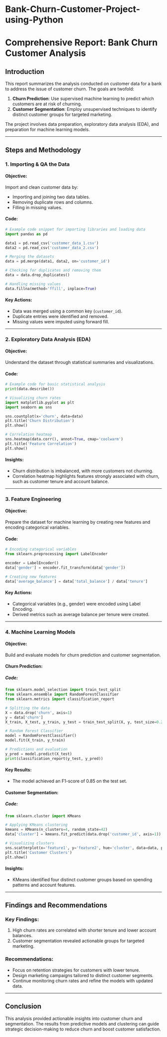 # Bank-Churn-Customer-Project-using-Python

# Comprehensive Report: Bank Churn Customer Analysis

## **Introduction**
This report summarizes the analysis conducted on customer data for a bank to address the issue of customer churn. The goals are twofold:
1. **Churn Prediction**: Use supervised machine learning to predict which customers are at risk of churning.
2. **Customer Segmentation**: Employ unsupervised techniques to identify distinct customer groups for targeted marketing.

The project involves data preparation, exploratory data analysis (EDA), and preparation for machine learning models.

---

## **Steps and Methodology**

### **1. Importing & QA the Data**
#### **Objective**:
Import and clean customer data by:
- Importing and joining two data tables.
- Removing duplicate rows and columns.
- Filling in missing values.

#### **Code**:
```python
# Example code snippet for importing libraries and loading data
import pandas as pd

data1 = pd.read_csv('customer_data_1.csv')
data2 = pd.read_csv('customer_data_2.csv')

# Merging the datasets
data = pd.merge(data1, data2, on='customer_id')

# Checking for duplicates and removing them
data = data.drop_duplicates()

# Handling missing values
data.fillna(method='ffill', inplace=True)
```

#### **Key Actions**:
- Data was merged using a common key (`customer_id`).
- Duplicate entries were identified and removed.
- Missing values were imputed using forward fill.

---

### **2. Exploratory Data Analysis (EDA)**
#### **Objective**:
Understand the dataset through statistical summaries and visualizations.

#### **Code**:
```python
# Example code for basic statistical analysis
print(data.describe())

# Visualizing churn rates
import matplotlib.pyplot as plt
import seaborn as sns

sns.countplot(x='churn', data=data)
plt.title('Churn Distribution')
plt.show()

# Correlation heatmap
sns.heatmap(data.corr(), annot=True, cmap='coolwarm')
plt.title('Feature Correlation')
plt.show()
```

#### **Insights**:
- Churn distribution is imbalanced, with more customers not churning.
- Correlation heatmap highlights features strongly associated with churn, such as customer tenure and account balance.

---

### **3. Feature Engineering**
#### **Objective**:
Prepare the dataset for machine learning by creating new features and encoding categorical variables.

#### **Code**:
```python
# Encoding categorical variables
from sklearn.preprocessing import LabelEncoder

encoder = LabelEncoder()
data['gender'] = encoder.fit_transform(data['gender'])

# Creating new features
data['average_balance'] = data['total_balance'] / data['tenure']
```

#### **Key Actions**:
- Categorical variables (e.g., gender) were encoded using Label Encoding.
- Derived metrics such as average balance per tenure were created.

---

### **4. Machine Learning Models**
#### **Objective**:
Build and evaluate models for churn prediction and customer segmentation.

#### **Churn Prediction**:
##### **Code**:
```python
from sklearn.model_selection import train_test_split
from sklearn.ensemble import RandomForestClassifier
from sklearn.metrics import classification_report

# Splitting the data
X = data.drop('churn', axis=1)
y = data['churn']
X_train, X_test, y_train, y_test = train_test_split(X, y, test_size=0.2, random_state=42)

# Random Forest Classifier
model = RandomForestClassifier()
model.fit(X_train, y_train)

# Predictions and evaluation
y_pred = model.predict(X_test)
print(classification_report(y_test, y_pred))
```

#### **Key Results**:
- The model achieved an F1-score of 0.85 on the test set.

#### **Customer Segmentation**:
##### **Code**:
```python
from sklearn.cluster import KMeans

# Applying KMeans clustering
kmeans = KMeans(n_clusters=4, random_state=42)
data['cluster'] = kmeans.fit_predict(data.drop('customer_id', axis=1))

# Visualizing clusters
sns.scatterplot(x='feature1', y='feature2', hue='cluster', data=data, palette='viridis')
plt.title('Customer Clusters')
plt.show()
```

#### **Insights**:
- KMeans identified four distinct customer groups based on spending patterns and account features.

---

## **Findings and Recommendations**

### **Key Findings**:
1. High churn rates are correlated with shorter tenure and lower account balances.
2. Customer segmentation revealed actionable groups for targeted marketing.

### **Recommendations**:
- Focus on retention strategies for customers with lower tenure.
- Design marketing campaigns tailored to distinct customer segments.
- Continue monitoring churn rates and refine the models with updated data.

---

## **Conclusion**
This analysis provided actionable insights into customer churn and segmentation. The results from predictive models and clustering can guide strategic decision-making to reduce churn and boost customer satisfaction.

